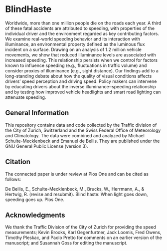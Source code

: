 # BlindHaste

Worldwide, more than one million people die on the roads each year. A third of these fatal accidents are attributed to speeding, with properties of the individual driver and the environment regarded as key contributing factors. We examine real-world speeding behavior and its interaction with illuminance, an environmental property defined as the luminous flux incident on a surface. Drawing on an analysis of 1.2 million vehicle movements, we show that reduced illuminance levels are associated with increased speeding. This relationship persists when we control for factors known to influence speeding (e.g., fluctuations in traffic volume) and consider proxies of illuminance (e.g., sight distance). Our findings add to a long-standing debate about how the quality of visual conditions affects drivers’ speed perception and driving speed. Policy makers can intervene by educating drivers about the inverse illuminance‒speeding relationship and by testing how improved vehicle headlights and smart road lighting can attenuate speeding. 

General Information
-------------------

This repository contains data and code collected by the Traffic division of the City of Zurich, Switzerland and the Swiss Federal Office of Meteorology and Climatology. The data were combined and analyzed by Michael Schulte-Mecklenbeck and Emanuel de Bellis. They are published under the GNU General Public License (version 3).

Citation
--------

The connected paper is under review at Plos One and can be cited as follows: 

De Bellis, E., Schulte-Mecklenbeck, M., Brucks, W., Herrmann, A., & Hertwig, R. (revise and resubmit). Blind haste: When light goes down, speeding goes up. Plos One.

Acknowledgments
---------------

We thank the Traffic Division of the City of Zurich for providing the speed measurements; Kevin Brooks, Karl Gegenfurtner, Jack Loomis, Fred Owens, Timothy Pleskac, and Paolo Pretto for comments on an earlier version of the manuscript; and Susannah Goss for editing the manuscript. 
